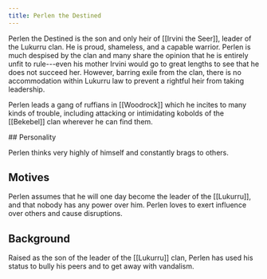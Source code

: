 ```yaml
---
title: Perlen the Destined
---
```


Perlen the Destined is the son and only heir of [[Irvini the Seer]], leader of the Lukurru clan. He is proud, shameless, and a capable warrior. Perlen is much despised by the clan and many share the opinion that he is entirely unfit to rule---even his mother Irvini would go to great lengths to see that he does not succeed her. However, barring exile from the clan, there is no accommodation within Lukurru law to prevent a rightful heir from taking leadership.

Perlen leads a gang of ruffians in [[Woodrock]] which he incites to many kinds of trouble, including attacking or intimidating kobolds of the [[Bekebel]] clan wherever he can find them.

<spoiler>
## Personality

Perlen thinks very highly of himself and constantly brags to others.

## Motives

Perlen assumes that he will one day become the leader of the [[Lukurru]], and that nobody has any power over him. Perlen loves to exert influence over others and cause disruptions.

## Background

Raised as the son of the leader of the [[Lukurru]] clan, Perlen has used his status to bully his peers and to get away with vandalism.

</spoiler>
